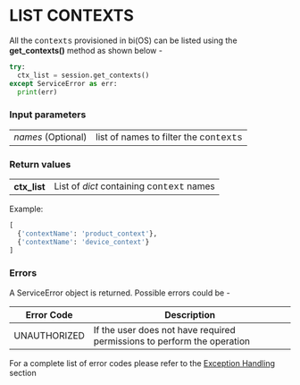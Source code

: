 # LIST CONTEXTS

All the <span style="font-family:Courier New;">contexts</span> provisioned in bi(OS) can be listed using the **get_contexts()** method
as shown below -

```python
try:
  ctx_list = session.get_contexts()
except ServiceError as err:
  print(err)
```
### Input parameters

|                    |                                                                                    |
| ------------------ | ---------------------------------------------------------------------------------- |
| _names_ (Optional) | list of names to filter the <span style="font-family:Courier New;">contexts</span> |

### Return values

|              |                                                                                       |
| ------------ | ------------------------------------------------------------------------------------- |
| **ctx_list** | List of _dict_ containing <span style="font-family:Courier New;">context</span> names |
Example:
```python
[
  {'contextName': 'product_context'},
  {'contextName': 'device_context'}
]
```
### Errors

A ServiceError object is returned. Possible errors could be -

| Error Code   | Description                                                             |
| ------------ | ----------------------------------------------------------------------- |
| UNAUTHORIZED | If the user does not have required permissions to perform the operation |

For a complete list of error codes please refer to the [Exception Handling](https://bios.isima.io/docs/content/developer-guide/exceptions) section
